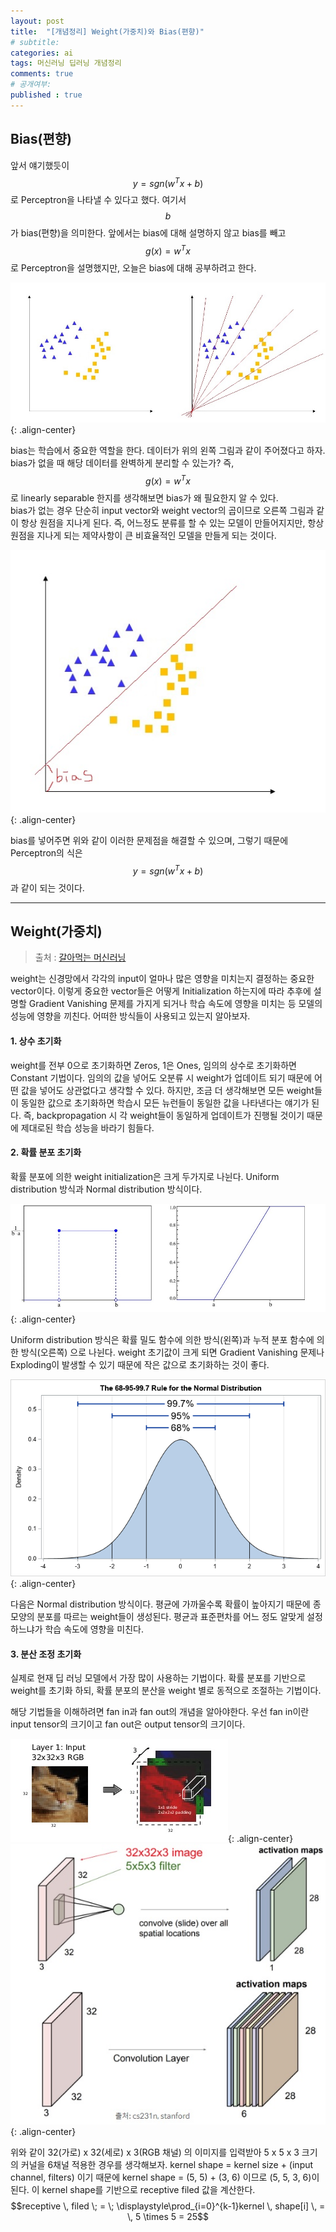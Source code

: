 ```yaml
---
layout: post
title:  "[개념정리] Weight(가중치)와 Bias(편향)"
# subtitle: 
categories: ai
tags: 머신러닝 딥러닝 개념정리
comments: true
# 공개여부:
published : true
---
```


## Bias(편향)

앞서 얘기했듯이 $$y = sgn(w^T x + b)$$로 Perceptron을 나타낼 수 있다고 했다. 여기서 $$b$$가 bias(편향)을 의미한다. 앞에서는 bias에 대해 설명하지 않고 bias를 빼고 $$g(x) = w^T x$$ 로 Perceptron을 설명했지만, 오늘은 bias에 대해 공부하려고 한다.

![](/assets/img/20200608/6.jpg){: .align-center}  

bias는 학습에서 중요한 역할을 한다. 데이터가 위의 왼쪽 그림과 같이 주어졌다고 하자. bias가 없을 때 해당 데이터를 완벽하게 분리할 수 있는가? 즉, $$g(x) = w^T x$$ 로 linearly separable 한지를 생각해보면 bias가 왜 필요한지 알 수 있다.  
bias가 없는 경우 단순히 input vector와 weight vector의 곱이므로 오른쪽 그림과 같이 항상 원점을 지나게 된다. 즉, 어느정도 분류를 할 수 있는 모델이 만들어지지만, 항상 원점을 지나게 되는 제약사항이 큰 비효율적인 모델을 만들게 되는 것이다. 

![](/assets/img/20200608/7.jpg){: .align-center}  

bias를 넣어주면 위와 같이 이러한 문제점을 해결할 수 있으며, 그렇기 때문에 Perceptron의 식은 $$y = sgn(w^T x + b)$$과 같이 되는 것이다.

---

## Weight(가중치)

> 출처 : [갈아먹는 머신러닝](https://yeomko.tistory.com/40?category=881248)

weight는 신경망에서 각각의 input이 얼마나 많은 영향을 미치는지 결정하는 중요한 vector이다. 이렇게 중요한 vector들은 어떻게 Initialization 하는지에 따라 추후에 설명할 Gradient Vanishing 문제를 가지게 되거나 학습 속도에 영향을 미치는 등 모델의 성능에 영향을 끼친다. 어떠한 방식들이 사용되고 있는지 알아보자.

#### 1. 상수 초기화  
weight를 전부 0으로 초기화하면 Zeros, 1은 Ones, 임의의 상수로 초기화하면 Constant 기법이다. 임의의 값을 넣어도 오분류 시 weight가 업데이트 되기 때문에 어떤 값을 넣어도 상관없다고 생각할 수 있다. 하지만, 조금 더 생각해보면 모든 weight들이 동일한 값으로 초기화하면 학습시 모든 뉴런들이 동일한 값을 나타낸다는 얘기가 된다. 즉, backpropagation 시 각 weight들이 동일하게 업데이트가 진행될 것이기 때문에 제대로된 학습 성능을 바라기 힘들다.

#### 2. 확률 분포 초기화

확률 분포에 의한 weight initialization은 크게 두가지로 나뉜다. Uniform distribution 방식과 Normal distribution 방식이다. 

![](/assets/img/20200608/8.jpg){: .align-center}  

Uniform distribution 방식은 확률 밀도 함수에 의한 방식(왼쪽)과 누적 분포 함수에 의한 방식(오른쪽) 으로 나뉜다. weight 초기값이 크게 되면 Gradient Vanishing 문제나 Exploding이 발생할 수 있기 때문에 작은 값으로 초기화하는 것이 좋다. 

![](/assets/img/20200608/9.png){: .align-center}  

다음은 Normal distribution 방식이다. 평균에 가까울수록 확률이 높아지기 때문에 종 모양의 분포를 따르는 weight들이 생성된다. 평균과 표준편차를 어느 정도 알맞게 설정하느냐가 학습 속도에 영향을 미친다.

#### 3. 분산 조정 초기화

실제로 현재 딥 러닝 모델에서 가장 많이 사용하는 기법이다. 확률 분포를 기반으로 weight를 초기화 하되, 확률 분포의 분산을 weight 별로 동적으로 조절하는 기법이다. 

해당 기법들을 이해하려면 fan in과 fan out의 개념을 알아야한다. 우선 fan in이란 input tensor의 크기이고 fan out은 output tensor의 크기이다. 

![](/assets/img/20200608/10.jpg){: .align-center}  
![](/assets/img/20200608/11.jpg){: .align-center}  


위와 같이 32(가로) x 32(세로) x 3(RGB 채널) 의 이미지를 입력받아 5 x 5 x 3 크기의 커널을 6채널 적용한 경우를 생각해보자. kernel shape = kernel size + (input channel, filters) 이기 때문에  kernel shape = (5, 5) + (3, 6) 이므로 (5, 5, 3, 6)이 된다. 이 kernel shape를 기반으로 receptive filed 값을 계산한다.  
$$receptive \, filed \; = \; \displaystyle\prod_{i=0}^{k-1}kernel \, shape[i] \, = \, 5 \times 5 = 25$$ 